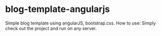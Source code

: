 # blog-template-angularjs
Simple blog template using angularJS, bootstrap.css.
How to use:
Simply check out the project and run on any server.
